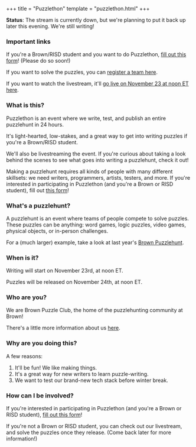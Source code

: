 +++
title = "Puzzlethon"
template = "puzzlethon.html"
+++

**Status**: The stream is currently down, but we're planning to put it back up later this evening. We're still writing!

### Important links

If you're a Brown/RISD student and you want to do Puzzlethon, [fill out this form](https://forms.gle/sWsfF7gDDDtHwPKi7)! (Please do so soon!)

If you want to solve the puzzles, you can [register a team here](https://puzzlethon.brownpuzzle.club/).

If you want to watch the livestream, it'll [go live on November 23 at noon ET here](https://www.youtube.com/watch?v=UsYU3zxQINQ).

### What is this?

Puzzlethon is an event where we write, test, and publish an entire puzzlehunt in 24 hours. 

It's light-hearted, low-stakes, and a great way to get into writing puzzles if you're a Brown/RISD student.

We'll also be livestreaming the event. If you're curious about taking a look behind the scenes to see what goes into writing a puzzlehunt, check it out!

Making a puzzlehunt requires all kinds of people with many different skillsets: we need <span class="bold-text">writers</span>, <span class="bold-text">programmers</span>, <span class="bold-text">artists</span>, <span class="bold-text">testers</span>, and more. If you're interested in participating in Puzzlethon (and you're a Brown or RISD student), fill out [this form](https://forms.gle/sWsfF7gDDDtHwPKi7)! 


### What's a puzzlehunt?

A puzzlehunt is an event where teams of people compete to solve puzzles. These puzzles can be anything: word games, logic puzzles, video games, physical objects, or in-person challenges.

For a (much larger) example, take a look at last year's <a href="https://www.brownpuzzlehunt.com">Brown Puzzlehunt</a>.

### When is it?

Writing will start on November 23rd, at noon ET.

Puzzles will be released on November 24th, at noon ET.

### Who are you?

We are Brown Puzzle Club, the home of the puzzlehunting community at Brown!

There's a little more information about us <a href="/">here</a>.

### Why are you doing this?

A few reasons:

<ol>
    <li>It'll be fun! We like making things.</li>
    <li>It's a great way for new writers to learn puzzle-writing.</li>
    <li>We want to test our brand-new tech stack before winter break.</li>
</ol>

### How can I be involved?

If you're interested in participating in Puzzlethon (and you're a Brown or RISD student), [fill out this form](https://forms.gle/sWsfF7gDDDtHwPKi7)! 

If you're not a Brown or RISD student, you can check out our livestream, and solve the puzzles once they release. (Come back later for more information!)
